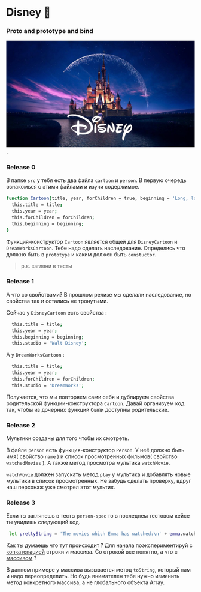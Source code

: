 # Disney 🧚

### Proto and prototype and bind

![screenshot](readme-assets/349186.jpg).

### Release 0

В папке `src` у тебя есть два файла `cartoon` и `person`. В первую очередь ознакомься с этими файлами и изучи содержимое.

```sh
function Cartoon(title, year, forChildren = true, beginning = 'Long, long ago...') {
  this.title = title;
  this.year = year;
  this.forChildren = forChildren;
  this.beginning = beginning;
}
```

Функция-конструктор `Сartoon` является общей для `DisneyCartoon` и `DreamWorksCartoon`. Тебе надо сделать наследование. Определись что должно быть в `prototype` и каким должен быть `constuctor`.

> p.s. загляни в тесты

### Release 1

А что со свойствами? В прошлом релизе мы сделали наследование, но свойства так и остались не тронутыми.

Сейчас у `DisneyCartoon` есть свойства :

```sh
  this.title = title;
  this.year = year;
  this.beginning = beginning;
  this.studio = 'Walt Disney';
```

А у `DreamWorksCartoon` :

```sh
  this.title = title;
  this.year = year;
  this.forChildren = forChildren;
  this.studio = 'DreamWorks';
```

Получается, что мы повторяем сами себя и дублируем свойства родительской функции-конструктора `Cartoon`. Давай организуем код так, чтобы из дочерних функций были доступны родительские.

### Release 2

Мультики созданы для того чтобы их смотреть.

В файле `person` есть функция-конструктор `Person`.
У неё должно быть имя( свойство `name` ) и список просмотренных фильмов( свойство `watchedMovies` ). А также метод просмотра мультика `watchMovie`. 

`watchMovie` должен запускать метод `play` у мультика и добавлять новые мультики в список просмотренных. Не забудь сделать проверку, вдруг наш персонаж уже смотрел этот мультик. 

### Release 3

Если ты заглянешь в тесты `person-spec` то в последнем тестовом кейсе ты увидишь следующий код.

```sh
 let prettyString = 'The movies which Emma has watched:\n' + emma.watchedMovies;
```

Как ты думаешь что тут происходит ?
Для начала поэкспериментируй с [конкатенацией](https://ru.wikipedia.org/wiki/%D0%9A%D0%BE%D0%BD%D0%BA%D0%B0%D1%82%D0%B5%D0%BD%D0%B0%D1%86%D0%B8%D1%8F) строки и массива. Со строкой все понятно, а что с [массивом](https://developer.mozilla.org/ru/docs/Web/JavaScript/Reference/Global_Objects/Array/toString) ?

В данном примере у массива вызывается метод `toString`, который нам и надо переопределить. Но будь внимателен тебе нужно изменить метод конкретного массива, а не глобального объекта Array.
